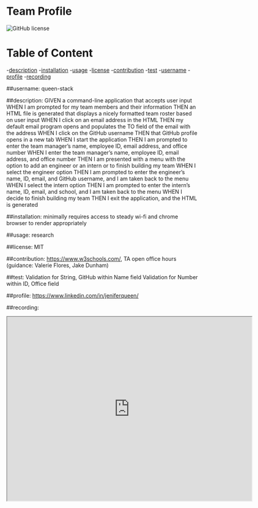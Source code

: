 
        
   # Team Profile

   ![GitHub license](https://img.shields.io/badge/license-MIT-purple.svg)

   # Table of Content
   -[description](#description)
   -[installation](#installation)
   -[usage](#usage)
   -[license](#license)
   -[contribution](#contribution)
   -[test](#test)
   -[username](#username)
   -[profile](#profile)
   -[recording](#recording)
        

   ##username:
            queen-stack
        
   ##description:
    GIVEN a command-line application that accepts user input
    WHEN I am prompted for my team members and their information
    THEN an HTML file is generated that displays a nicely formatted team roster based on user input
    WHEN I click on an email address in the HTML
    THEN my default email program opens and populates the TO field of the email with the address
    WHEN I click on the GitHub username
    THEN that GitHub profile opens in a new tab
    WHEN I start the application
    THEN I am prompted to enter the team manager’s name, employee ID, email address, and office number
    WHEN I enter the team manager’s name, employee ID, email address, and office number
    THEN I am presented with a menu with the option to add an engineer or an intern or to finish building my team
    WHEN I select the engineer option
    THEN I am prompted to enter the engineer’s name, ID, email, and GitHub username, and I am taken back to the menu
    WHEN I select the intern option
    THEN I am prompted to enter the intern’s name, ID, email, and school, and I am taken back to the menu
    WHEN I decide to finish building my team
    THEN I exit the application, and the HTML is generated

##installation:
    minimally requires access to steady wi-fi and chrome browser to render appropriately

##usage:
    research 

##license:
    MIT 

##contribution:
    https://www.w3schools.com/, TA open office hours (guidance: Valerie Flores, Jake Dunham)

##test:
    Validation for String, GitHub within Name field
    Validation for Number within ID, Office field


##profile:
    https://www.linkedin.com/in/jeniferqueen/

##recording:
<iframe src="https://drive.google.com/file/d/1lM54UF4TjrUrp1i5kF9EbuX86g0Zkd52/preview" width="640" height="480"></iframe>    


